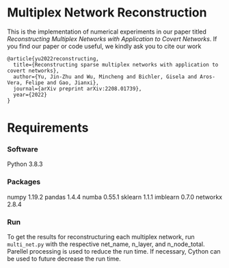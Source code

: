 # Multiplex Network Reconstruction
This is the implementation of numerical experiments in our paper titled *Reconstructing Multiplex Networks with Application to Covert Networks*. If you find our paper or code useful, we kindly ask you to cite our work

```
@article{yu2022reconstructing,
  title={Reconstructing sparse multiplex networks with application to covert networks},
  author={Yu, Jin-Zhu and Wu, Mincheng and Bichler, Gisela and Aros-Vera, Felipe and Gao, Jianxi},
  journal={arXiv preprint arXiv:2208.01739},
  year={2022}
}
````
# Requirements
### Software
Python 3.8.3 

### Packages
numpy 1.19.2
pandas 1.4.4
numba 0.55.1
sklearn 1.1.1
imblearn 0.7.0
networkx 2.8.4

### Run
To get the results for reconstructuring each multiplex network, run ```multi_net.py``` with the respective net_name, n_layer, and n_node_total.
Parellel processing is used to reduce the run time. If necessary, Cython can be used to future decrease the run time.
